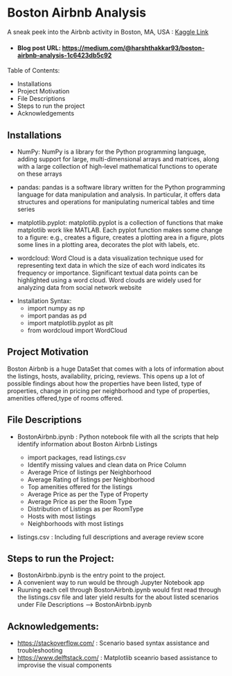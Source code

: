 

# Boston Airbnb Analysis

A sneak peek into the Airbnb activity in Boston, MA, USA : <a href="https://www.kaggle.com/datasets/airbnb/boston" target="_blank">Kaggle Link</a>

* #### Blog post URL: https://medium.com/@harshthakkar93/boston-airbnb-analysis-1c6423db5c92


Table of Contents:
- Installations
- Project Motivation
- File Descriptions
- Steps to run the project
- Acknowledgements


## Installations

- NumPy:
NumPy is a library for the Python programming language, adding support for large, multi-dimensional arrays and matrices, along with a large collection of high-level mathematical functions to operate on these arrays


- pandas:
pandas is a software library written for the Python programming language for data manipulation and analysis. In particular, it offers data structures and operations for manipulating numerical tables and time series


- matplotlib.pyplot:
matplotlib.pyplot is a collection of functions that make matplotlib work like MATLAB. Each pyplot function makes some change to a figure: e.g., creates a figure, creates a plotting area in a figure, plots some lines in a plotting area, decorates the plot with labels, etc.


- wordcloud:
Word Cloud is a data visualization technique used for representing text data in which the size of each word indicates its frequency or importance. Significant textual data points can be highlighted using a word cloud. Word clouds are widely used for analyzing data from social network website

* Installation Syntax:
  * import numpy as np 
  * import pandas as pd
  * import matplotlib.pyplot as plt
  * from wordcloud import WordCloud 

## Project Motivation

Boston Airbnb is a huge DataSet that comes with a lots of information about the listings, hosts, availability, pricing, reviews.
This opens up a lot of possible findings about how the properties have been listed, type of properties, change in pricing per neighborhood and type of properties, amenities offered,type of rooms offered.


## File Descriptions
* BostonAirbnb.ipynb : Python notebook file with all the scripts that help identify information about Boston Airbnb Listings
    * import packages, read listings.csv
    * Identify missing values and clean data on Price Column
    * Average Price of listings per Neighborhood
    * Average Rating of listings per Neighborhood
    * Top amenities offered for the listings
    * Average Price as per the Type of Property
    * Average Price as per the Room Type
    * Distribution of Listings as per RoomType
    * Hosts with most listings 
    * Neighborhoods with most listings

* listings.csv : Including full descriptions and average review score

## Steps to run the Project:
* BostonAirbnb.ipynb is the entry point to the project.
* A convenient way to run would be through Jupyter Notebook app
* Ruuning each cell through BostonAirbnb.ipynb would first read through the listings.csv file and later yield results for the about listed scenarios under File Descriptions --> BostonAirbnb.ipynb


## Acknowledgements: 
* https://stackoverflow.com/  : Scenario based syntax assistance and troubleshooting
* https://www.delftstack.com/ : Matplotlib sceanrio based assistance to improvise the visual components

